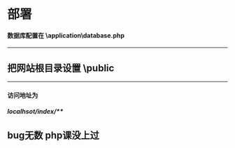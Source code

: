 # 部署
#### 数据库配置在 \application\database.php 
------------------------------------------
## 把网站根目录设置 \public 
------------------------------------------
#### 访问地址为
##### localhsot/index/**
## bug无数 php课没上过 
